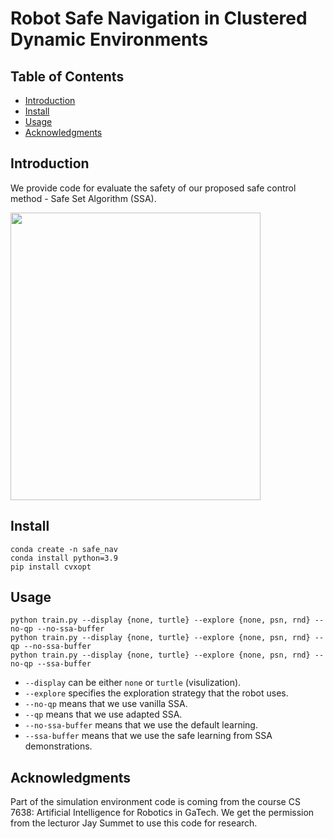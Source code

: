 # Robot Safe Navigation in Clustered Dynamic Environments

## Table of Contents
- [Introduction](#Introduction)
- [Install](#install)
- [Usage](#usage)
- [Acknowledgments](#Acknowledgments)

## Introduction
We provide code for evaluate the safety of our proposed safe control method - Safe Set Algorithm (SSA).

<img src="docs/SSA_RL.gif" width="400" height="460">

## Install

```
conda create -n safe_nav
conda install python=3.9
pip install cvxopt
```

## Usage

```
python train.py --display {none, turtle} --explore {none, psn, rnd} --no-qp --no-ssa-buffer
python train.py --display {none, turtle} --explore {none, psn, rnd} --qp --no-ssa-buffer
python train.py --display {none, turtle} --explore {none, psn, rnd} --no-qp --ssa-buffer
```
- `--display` can be either `none` or `turtle` (visulization).
- `--explore` specifies the exploration strategy that the robot uses. 
- `--no-qp` means that we use vanilla SSA.
- `--qp` means that we use adapted SSA.
- `--no-ssa-buffer` means that we use the default learning.
- `--ssa-buffer` means that we use the safe learning from SSA demonstrations.


## Acknowledgments
Part of the simulation environment code is coming from the course CS 7638: Artificial Intelligence for Robotics in GaTech. We get the permission from the lecturor Jay Summet to use this code for research.
